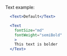 Text example:
```jsx
  <Text>Default</Text>
```
```jsx
  <Text
    fontSize="md"
    fontWeight="semiBold"
    >
    This text is bolder
  </Text>
```
